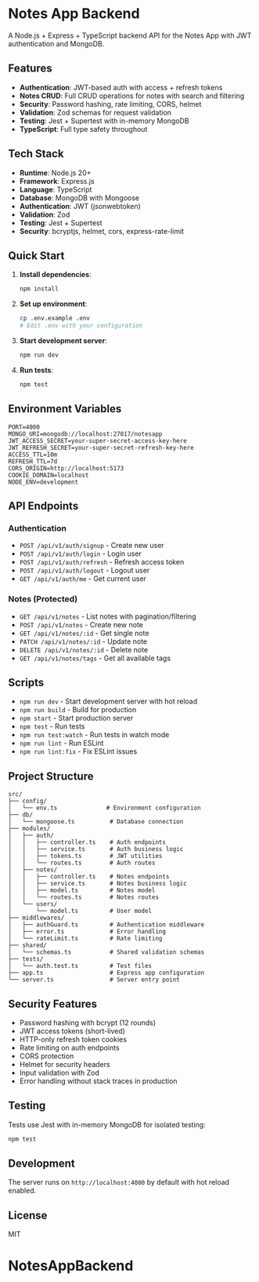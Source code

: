 # Notes App Backend

A Node.js + Express + TypeScript backend API for the Notes App with JWT authentication and MongoDB.

## Features

- **Authentication**: JWT-based auth with access + refresh tokens
- **Notes CRUD**: Full CRUD operations for notes with search and filtering
- **Security**: Password hashing, rate limiting, CORS, helmet
- **Validation**: Zod schemas for request validation
- **Testing**: Jest + Supertest with in-memory MongoDB
- **TypeScript**: Full type safety throughout

## Tech Stack

- **Runtime**: Node.js 20+
- **Framework**: Express.js
- **Language**: TypeScript
- **Database**: MongoDB with Mongoose
- **Authentication**: JWT (jsonwebtoken)
- **Validation**: Zod
- **Testing**: Jest + Supertest
- **Security**: bcryptjs, helmet, cors, express-rate-limit

## Quick Start

1. **Install dependencies**:
   ```bash
   npm install
   ```

2. **Set up environment**:
   ```bash
   cp .env.example .env
   # Edit .env with your configuration
   ```

3. **Start development server**:
   ```bash
   npm run dev
   ```

4. **Run tests**:
   ```bash
   npm test
   ```

## Environment Variables

```env
PORT=4000
MONGO_URI=mongodb://localhost:27017/notesapp
JWT_ACCESS_SECRET=your-super-secret-access-key-here
JWT_REFRESH_SECRET=your-super-secret-refresh-key-here
ACCESS_TTL=10m
REFRESH_TTL=7d
CORS_ORIGIN=http://localhost:5173
COOKIE_DOMAIN=localhost
NODE_ENV=development
```

## API Endpoints

### Authentication
- `POST /api/v1/auth/signup` - Create new user
- `POST /api/v1/auth/login` - Login user
- `POST /api/v1/auth/refresh` - Refresh access token
- `POST /api/v1/auth/logout` - Logout user
- `GET /api/v1/auth/me` - Get current user

### Notes (Protected)
- `GET /api/v1/notes` - List notes with pagination/filtering
- `POST /api/v1/notes` - Create new note
- `GET /api/v1/notes/:id` - Get single note
- `PATCH /api/v1/notes/:id` - Update note
- `DELETE /api/v1/notes/:id` - Delete note
- `GET /api/v1/notes/tags` - Get all available tags

## Scripts

- `npm run dev` - Start development server with hot reload
- `npm run build` - Build for production
- `npm start` - Start production server
- `npm test` - Run tests
- `npm run test:watch` - Run tests in watch mode
- `npm run lint` - Run ESLint
- `npm run lint:fix` - Fix ESLint issues

## Project Structure

```
src/
├── config/
│   └── env.ts              # Environment configuration
├── db/
│   └── mongoose.ts          # Database connection
├── modules/
│   ├── auth/
│   │   ├── controller.ts    # Auth endpoints
│   │   ├── service.ts       # Auth business logic
│   │   ├── tokens.ts        # JWT utilities
│   │   └── routes.ts        # Auth routes
│   ├── notes/
│   │   ├── controller.ts    # Notes endpoints
│   │   ├── service.ts       # Notes business logic
│   │   ├── model.ts         # Notes model
│   │   └── routes.ts        # Notes routes
│   └── users/
│       └── model.ts         # User model
├── middlewares/
│   ├── authGuard.ts         # Authentication middleware
│   ├── error.ts             # Error handling
│   └── rateLimit.ts         # Rate limiting
├── shared/
│   └── schemas.ts           # Shared validation schemas
├── tests/
│   └── auth.test.ts         # Test files
├── app.ts                   # Express app configuration
└── server.ts                # Server entry point
```

## Security Features

- Password hashing with bcrypt (12 rounds)
- JWT access tokens (short-lived)
- HTTP-only refresh token cookies
- Rate limiting on auth endpoints
- CORS protection
- Helmet for security headers
- Input validation with Zod
- Error handling without stack traces in production

## Testing

Tests use Jest with in-memory MongoDB for isolated testing:

```bash
npm test
```

## Development

The server runs on `http://localhost:4000` by default with hot reload enabled.

## License

MIT
# NotesAppBackend
